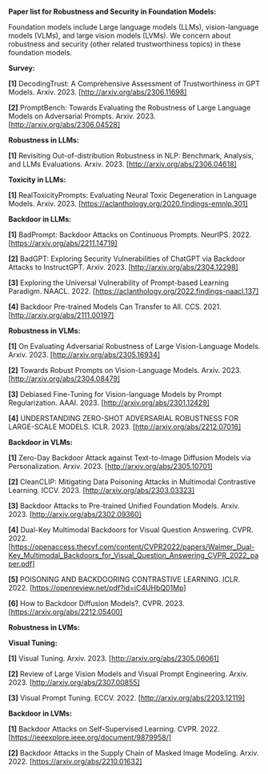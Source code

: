 **Paper list for Robustness and Security in Foundation Models:**

Foundation models include Large language models (LLMs), vision-language models (VLMs), and large vision models (LVMs). We concern about robustness and security (other related trustworthiness topics) in these foundation models.

**Survey:**

**[1]** DecodingTrust: A Comprehensive Assessment of Trustworthiness in GPT Models. Arxiv. 2023. [http://arxiv.org/abs/2306.11698]

**[2]** PromptBench: Towards Evaluating the Robustness of Large Language Models on Adversarial Prompts. Arxiv. 2023. [http://arxiv.org/abs/2306.04528]

**Robustness in LLMs:**

**[1]** Revisiting Out-of-distribution Robustness in NLP: Benchmark, Analysis, and LLMs Evaluations. Arxiv. 2023. [http://arxiv.org/abs/2306.04618]

**Toxicity in LLMs:**

**[1]** RealToxicityPrompts: Evaluating Neural Toxic Degeneration in Language Models. Arxiv. 2023. [https://aclanthology.org/2020.findings-emnlp.301]

**Backdoor in LLMs:**

**[1]** BadPrompt: Backdoor Attacks on Continuous Prompts. NeurIPS. 2022. [https://arxiv.org/abs/2211.14719]

**[2]** BadGPT: Exploring Security Vulnerabilities of ChatGPT via Backdoor Attacks to InstructGPT. Arxiv. 2023. [http://arxiv.org/abs/2304.12298]

**[3]** Exploring the Universal Vulnerability of Prompt-based Learning Paradigm. NAACL. 2022. [https://aclanthology.org/2022.findings-naacl.137]

**[4]** Backdoor Pre-trained Models Can Transfer to All. CCS. 2021. [http://arxiv.org/abs/2111.00197]


**Robustness in VLMs:**

**[1]** On Evaluating Adversarial Robustness of Large Vision-Language Models. Arxiv. 2023. [http://arxiv.org/abs/2305.16934]

**[2]** Towards Robust Prompts on Vision-Language Models. Arxiv. 2023. [http://arxiv.org/abs/2304.08479]

**[3]** Debiased Fine-Tuning for Vision-language Models by Prompt Regularization. AAAI. 2023. [http://arxiv.org/abs/2301.12429]

**[4]** UNDERSTANDING ZERO-SHOT ADVERSARIAL ROBUSTNESS FOR LARGE-SCALE MODELS. ICLR. 2023. [http://arxiv.org/abs/2212.07016]
 
**Backdoor in VLMs:**

**[1]** Zero-Day Backdoor Attack against Text-to-Image Diffusion Models via Personalization. Arxiv. 2023. [http://arxiv.org/abs/2305.10701]

**[2]** CleanCLIP: Mitigating Data Poisoning Attacks in Multimodal Contrastive Learning. ICCV. 2023. [http://arxiv.org/abs/2303.03323]

**[3]** Backdoor Attacks to Pre-trained Unified Foundation Models. Arxiv. 2023. [http://arxiv.org/abs/2302.09360]

**[4]** Dual-Key Multimodal Backdoors for Visual Question Answering. CVPR. 2022. [https://openaccess.thecvf.com/content/CVPR2022/papers/Walmer_Dual-Key_Multimodal_Backdoors_for_Visual_Question_Answering_CVPR_2022_paper.pdf]

**[5]** POISONING AND BACKDOORING CONTRASTIVE LEARNING. ICLR. 2022. [https://openreview.net/pdf?id=iC4UHbQ01Mp]

**[6]** How to Backdoor Diffusion Models?. CVPR. 2023. [https://arxiv.org/abs/2212.05400]


**Robustness in LVMs:**


**Visual Tuning:**

**[1]** Visual Tuning. Arxiv. 2023. [http://arxiv.org/abs/2305.06061] 

**[2]** Review of Large Vision Models and Visual Prompt Engineering. Arxiv. 2023. [http://arxiv.org/abs/2307.00855]

**[3]** Visual Prompt Tuning. ECCV. 2022. [http://arxiv.org/abs/2203.12119]

**Backdoor in LVMs:**

**[1]** Backdoor Attacks on Self-Supervised Learning. CVPR. 2022. [https://ieeexplore.ieee.org/document/9879958/]

**[2]** Backdoor Attacks in the Supply Chain of Masked Image Modeling. Arxiv. 2022. [https://arxiv.org/abs/2210.01632]



